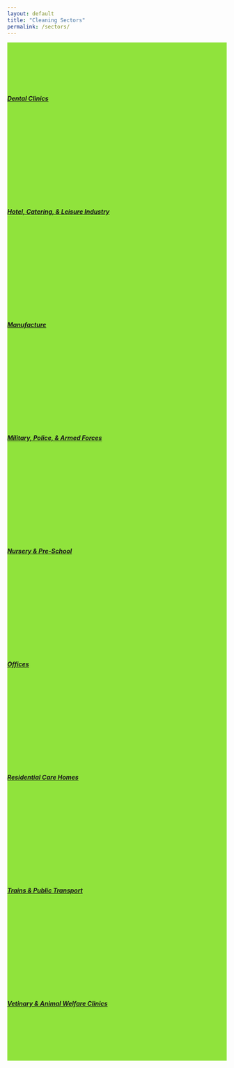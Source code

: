 ```yaml
---
layout: default
title: "Cleaning Sectors"
permalink: /sectors/
---
```


<div class="row">
  <div class="col-12 col-md-4 text-center border" style="background-color: #90e33c; padding: 100px 0;">
    <h5 class="m-0 p-0">
      <a class="text-white" href="https://adyanmuhammad.github.io/airs-2/dental-clinics/">
        Dental Clinics
      </a>
    </h5>
  </div>
  <div class="col-12 col-md-4 text-center border" style="background-color: #90e33c; padding: 100px 0;">
    <h5 class="m-0 p-0">
      <a class="text-white" href="https://adyanmuhammad.github.io/airs-2/hotel-catering-and-leisure/">
        Hotel, Catering, & Leisure Industry
      </a>
    </h5>
  </div>
  <div class="col-12 col-md-4 text-center border" style="background-color: #90e33c; padding: 100px 0;">
    <h5 class="m-0 p-0">
      <a class="text-white" href="https://adyanmuhammad.github.io/airs-2/manufacture/">
        Manufacture
      </a>
    </h5>
  </div>
  <div class="col-12 col-md-4 text-center border" style="background-color: #90e33c; padding: 100px 0;">
    <h5 class="m-0 p-0">
      <a class="text-white" href="https://adyanmuhammad.github.io/airs-2/military-police-and-armed-forces/">
        Military, Police, & Armed Forces
      </a>
    </h5>
  </div>
  <div class="col-12 col-md-4 text-center border" style="background-color: #90e33c; padding: 100px 0;">
    <h5 class="m-0 p-0">
      <a class="text-white" href="https://adyanmuhammad.github.io/airs-2/nursery-and-pre-school/">
        Nursery & Pre-School
      </a>
    </h5>
  </div>
  <div class="col-12 col-md-4 text-center border" style="background-color: #90e33c; padding: 100px 0;">
    <h5 class="m-0 p-0">
      <a class="text-white" href="https://adyanmuhammad.github.io/airs-2/offices/">
        Offices
      </a>
    </h5>
  </div>
  <div class="col-12 col-md-4 text-center border" style="background-color: #90e33c; padding: 100px 0;">
    <h5 class="m-0 p-0">
      <a class="text-white" href="https://adyanmuhammad.github.io/airs-2/residential-care-homes/">
        Residential Care Homes
      </a>
    </h5>
  </div>
  <div class="col-12 col-md-4 text-center border" style="background-color: #90e33c; padding: 100px 0;">
    <h5 class="m-0 p-0">
      <a class="text-white" href="https://adyanmuhammad.github.io/airs-2/trains-and-public-transport/">
        Trains & Public Transport
      </a>
    </h5>
  </div>
  <div class="col-12 col-md-4 text-center border" style="background-color: #90e33c; padding: 100px 0;">
    <h5 class="m-0 p-0">
      <a class="text-white" href="https://adyanmuhammad.github.io/airs-2/vetinary-and-animal-welfare-clinics/">
        Vetinary & Animal Welfare Clinics
      </a>
    </h5>
  </div>
</div>